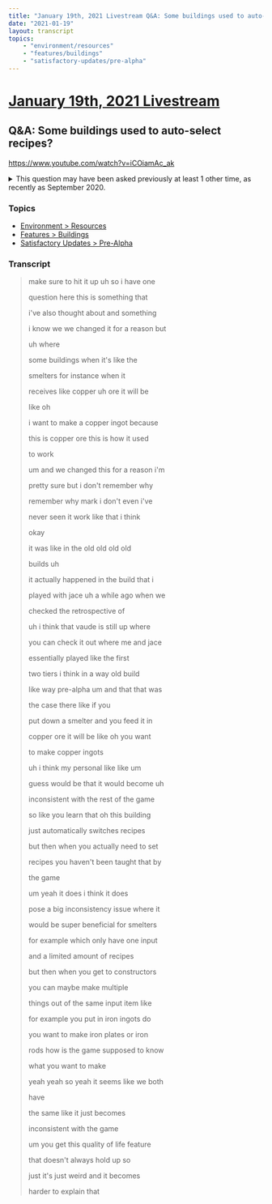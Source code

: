 ```yaml
---
title: "January 19th, 2021 Livestream Q&A: Some buildings used to auto-select recipes?"
date: "2021-01-19"
layout: transcript
topics:
    - "environment/resources"
    - "features/buildings"
    - "satisfactory-updates/pre-alpha"
---
```

# [January 19th, 2021 Livestream](../2021-01-19.md)
## Q&A: Some buildings used to auto-select recipes?
https://www.youtube.com/watch?v=iCOiamAc_ak
<details>
<summary>This question may have been asked previously at least 1 other time, as recently as September 2020.</summary>

* [September 22nd, 2020 Livestream Q&A: Is there any possibility to autodetect materials on the belts to preselect recipes per input?](./yt-KB49DxFs6tw.md) https://www.youtube.com/watch?v=KB49DxFs6tw
</details>


### Topics
* [Environment > Resources](../topics/environment/resources.md)
* [Features > Buildings](../topics/features/buildings.md)
* [Satisfactory Updates > Pre-Alpha](../topics/satisfactory-updates/pre-alpha.md)

### Transcript

> make sure to hit it up uh so i have one
>
> question here this is something that
>
> i've also thought about and something
>
> i know we we changed it for a reason but
>
> uh where
>
> some buildings when it's like the
>
> smelters for instance when it
>
> receives like copper uh ore it will be
>
> like oh
>
> i want to make a copper ingot because
>
> this is copper ore this is how it used
>
> to work
>
> um and we changed this for a reason i'm
>
> pretty sure but i don't remember why
>
> remember why mark i don't even i've
>
> never seen it work like that i think
>
> okay
>
> it was like in the old old old old
>
> builds uh
>
> it actually happened in the build that i
>
> played with jace uh a while ago when we
>
> checked the retrospective of
>
> uh i think that vaude is still up where
>
> you can check it out where me and jace
>
> essentially played like the first
>
> two tiers i think in a way old build
>
> like way pre-alpha um and that that was
>
> the case there like if you
>
> put down a smelter and you feed it in
>
> copper ore it will be like oh you want
>
> to make copper ingots
>
> uh i think my personal like like um
>
> guess would be that it would become uh
>
> inconsistent with the rest of the game
>
> so like you learn that oh this building
>
> just automatically switches recipes
>
> but then when you actually need to set
>
> recipes you haven't been taught that by
>
> the game
>
> um yeah it does i think it does
>
> pose a big inconsistency issue where it
>
> would be super beneficial for smelters
>
> for example which only have one input
>
> and a limited amount of recipes
>
> but then when you get to constructors
>
> you can maybe make multiple
>
> things out of the same input item like
>
> for example you put in iron ingots do
>
> you want to make iron plates or iron
>
> rods how is the game supposed to know
>
> what you want to make
>
> yeah yeah so yeah it seems like we both
>
> have
>
> the same like it just becomes
>
> inconsistent with the game
>
> um you get this quality of life feature
>
> that doesn't always hold up so
>
> just it's just weird and it becomes
>
> harder to explain that
